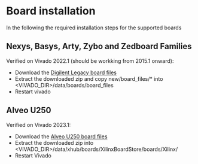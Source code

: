 # Board installation
In the following the required installation steps for the supported boards

## Nexys, Basys, Arty, Zybo and Zedboard Families
Verified on Vivado 2022.1 (should be workking from 2015.1 onward):
   - Download the [Digilent Legacy board files](https://github.com/Digilent/vivado-boards/archive/master.zip)
   - Extract the downloaded zip and copy new/board_files/* into \<VIVADO_DIR>/data/boards/board_files
   - Restart vivado

## Alveo U250
Verified on Vivado 2023.1:
   - Download the [Alveo U250 board files](https://www.xilinx.com/bin/public/openDownload?filename=au250_board_files_20200616.zip)
   - Extract the downloaded zip into \<VIVADO_DIR>/data/xhub/boards/XilinxBoardStore/boards/Xilinx/
   - Restart Vivado
